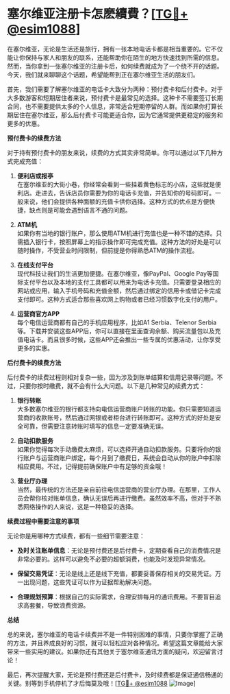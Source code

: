 # 塞尔维亚注册卡怎麽續費？[[TG💪+ @esim1088](https://t.me/s/esim1088)]

在塞尔维亚，无论是生活还是旅行，拥有一张本地电话卡都是相当重要的。它不仅能让你保持与家人和朋友的联系，还能帮助你在陌生的地方快速找到所需的信息。然而，当你拿到一张塞尔维亚的注册卡后，如何续费就成为了一个绕不开的话题。今天，我们就来聊聊这个话题，希望能帮到正在塞尔维亚生活的朋友们。

首先，我们需要了解塞尔维亚的电话卡大致分为两种：预付费卡和后付费卡。对于大多数游客和短期居住者来说，预付费卡是最常见的选择。这种卡不需要签订长期合同，也不需要提供太多的个人信息，非常适合短期停留的人群。而如果你打算长期居住在塞尔维亚，那么后付费卡可能更适合你，因为它通常提供更稳定的服务和更多的优惠。

**预付费卡的续费方法**

对于持有预付费卡的朋友来说，续费的方式其实非常简单。你可以通过以下几种方式完成充值：

1. **便利店或报亭**  
   在塞尔维亚的大街小巷，你经常会看到一些挂着黄色标志的小店，这些就是便利店。走进去，告诉店员你需要为你的电话卡充值，并告知你的号码即可。一般来说，他们会提供各种面额的充值卡供你选择。这种方式的优点是方便快捷，缺点则是可能会遇到语言不通的问题。

2. **ATM机**  
   如果你有当地的银行账户，那么使用ATM机进行充值也是一种不错的选择。只需插入银行卡，按照屏幕上的指示操作即可完成充值。这种方法的好处是可以随时操作，不受营业时间限制，但前提是你得熟悉ATM的操作流程。

3. **在线支付平台**  
   现代科技让我们的生活更加便捷。在塞尔维亚，像PayPal、Google Pay等国际支付平台以及本地的支付工具都可以用来为电话卡充值。只需要登录相应的网站或应用，输入手机号码和充值金额，然后通过绑定的信用卡或借记卡完成支付即可。这种方式适合那些喜欢网上购物或者已经习惯数字化支付的用户。

4. **运营商官方APP**  
   每个电信运营商都有自己的手机应用程序，比如A1 Serbia、Telenor Serbia等。下载并安装这些APP后，你可以直接在里面查询余额、购买流量包以及充值电话卡。而且很多时候，这些APP还会推出一些专属的优惠活动，让你享受更多的实惠。

**后付费卡的续费方法**

后付费卡的续费过程则相对复杂一些，因为涉及到账单结算和信用记录等问题。不过，只要你按时缴费，就不会有什么大问题。以下是几种常见的续费方式：

1. **银行转账**  
   大多数塞尔维亚的银行都支持向电信运营商账户转账的功能。你只需要知道运营商的收款账号，然后通过网银或者柜台进行转账即可。这种方式的好处是安全可靠，但需要注意转账时填写的信息一定要准确无误。

2. **自动扣款服务**  
   如果你觉得每次手动缴费太麻烦，可以选择开通自动扣款服务。只要将你的银行账户与运营商账户绑定，每个月到了缴费日，系统会自动从你的账户中扣除相应费用。不过，记得提前确保账户中有足够的资金哦！

3. **营业厅办理**  
   当然，最传统的方法还是亲自前往电信运营商的营业厅办理。在那里，工作人员会帮你核对账单信息，确认无误后再进行缴费。虽然效率不高，但对于不熟悉网络操作的人来说，这是一种稳妥的选择。

**续费过程中需要注意的事项**

无论你是用哪种方式续费，都有一些细节需要注意：

- **及时关注账单信息**：无论是预付费还是后付费卡，定期查看自己的消费情况是非常必要的。这样可以避免不必要的超额消费，也能及时发现异常情况。
  
- **保留交易凭证**：无论是线上还是线下充值，都要妥善保存相关的交易凭证。万一出现问题，这些凭证可以作为证据帮助解决问题。

- **合理规划预算**：根据自己的实际需求，合理安排每月的通讯费用。不要盲目追求高套餐，导致浪费资源。

**总结**

总的来说，塞尔维亚的电话卡续费并不是一件特别困难的事情，只要你掌握了正确的方法，并且养成良好的习惯，就可以轻松应对各种情况。希望这篇文章能给大家带来一些实用的建议。如果你还有其他关于塞尔维亚通讯方面的疑问，欢迎留言讨论！

最后，再次提醒大家，无论是预付费还是后付费卡，及时续费都是保证通信畅通的关键。别等到手机停机了才后悔莫及哦！[[TG💪+ @esim1088](https://t.me/s/esim1088) ![Image](https://i.postimg.cc/4NQfJmqS/Snipaste-2025-05-13-00-14-12.png)]